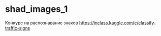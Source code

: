 # shad_images_1
Конкурс на распознавание знаков
https://inclass.kaggle.com/c/classify-traffic-signs
